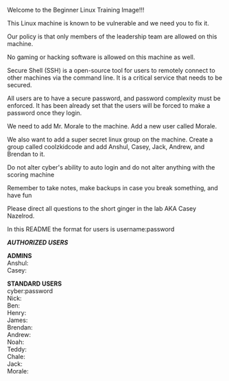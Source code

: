 Welcome to the Beginner Linux Training Image!!!

This Linux machine is known to be vulnerable and we need you to fix it.

Our policy is that only members of the leadership team are 
allowed on this machine.

No gaming or hacking software is allowed on this machine as well.

Secure Shell (SSH) is a open-source tool for users to remotely connect to 
other machines via the command line. It is a critical service that needs
to be secured.

All users are to have a secure password, and password complexity must be 
enforced. It has been already set that the users will be forced to make a password once they 
login.

We need to add Mr. Morale to the machine. Add a new user called Morale.

We also want to add a super secret linux group on the machine. Create a group called coolzkidcode and add Anshul, Casey, Jack, Andrew, and Brendan to it.

Do not alter cyber's ability to auto login and do not alter anything with 
the scoring machine

Remember to take notes, make backups in case you break something, and have fun

Please direct all questions to the short ginger in the lab AKA Casey Nazelrod.

In this README the format for users is username:password

***AUTHORIZED USERS***

**ADMINS**  
Anshul:  
Casey:  

**STANDARD USERS**  
cyber:password  
Nick:  
Ben:  
Henry:   
James:  
Brendan:  
Andrew:  
Noah:  
Teddy:  
Chale:  
Jack:  
Morale:  
